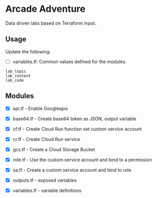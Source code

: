 # Arcade Adventure 

Data driven labs based on Terraform input.

## Usage

Update the following:

- [ ] variables.tf: Common values defined for the modules.

```
lab_topic
lab_context
lab_code
```

## Modules
- [x] api.tf - Enable Googleapis 
- [x] base64.tf - Create base64 token as JSON, output variable 
- [x] cf.tf - Create Cloud Run function set custom service account 
- [x] cr.tf - Create Cloud Run service 
- [x] gcs.tf - Create a Cloud Storage Bucket 
- [x] role.tf - Use the custom service account and bind to a permission
- [x] sa.tf - Create a custom service account and bind to role
- [x] outputs.tf - exposed variables
- [x] variables.tf - variable definitions

